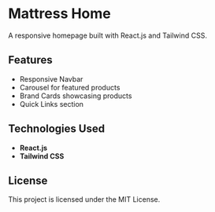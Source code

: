 # Mattress Home

A responsive homepage built with React.js and Tailwind CSS.

## Features

- Responsive Navbar
- Carousel for featured products
- Brand Cards showcasing products
- Quick Links section

## Technologies Used

- **React.js**
- **Tailwind CSS**

## License

This project is licensed under the MIT License.
